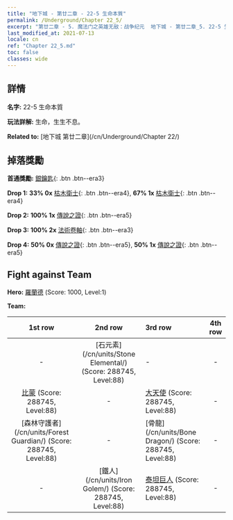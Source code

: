 ```yaml
---
title: "地下城 - 第廿二章 - 22-5 生命本質"
permalink: /Underground/Chapter 22_5/
excerpt: "第廿二章 - 5. 魔法门之英雄无敌：战争纪元  地下城 - 第廿二章_5. 22-5 生命本質"
last_modified_at: 2021-07-13
locale: cn
ref: "Chapter 22_5.md"
toc: false
classes: wide
---
```


## 詳情

 **名字:** 22-5 生命本質

 **玩法詳解:**       生命，生生不息。

 **Related to:** [地下城 第廿二章](/cn/Underground/Chapter 22/)

## 掉落獎勵

 **首通獎勵:** [銀鑰匙](/cn/Items/con_693/){: .btn .btn--era3}

 **Drop 1:** **33% 0x** [枯木衛士](/cn/Items/unt_203/){: .btn .btn--era4}, **67% 1x** [枯木衛士](/cn/Items/unt_203/){: .btn .btn--era4}

 **Drop 2:** **100% 1x** [傳說之證](/cn/Items/mat_88/){: .btn .btn--era5}

 **Drop 3:** **100% 2x** [法術卷軸](/cn/Items/con_694/){: .btn .btn--era3}

 **Drop 4:** **50% 0x** [傳說之證](/cn/Items/mat_81/){: .btn .btn--era5}, **50% 1x** [傳說之證](/cn/Items/mat_81/){: .btn .btn--era5}


## Fight against Team
 **Hero:** [羅蘭德](/cn/heroes/Roland/) (Score: 1000, Level:1)

 **Team:**


  | 1st row | 2nd row | 3rd row | 4th row |
  |:----:|:----:|:----|:----:|
  | - | [石元素](/cn/units/Stone Elemental/) (Score: 288745, Level:88)  | - | - |
  | [比蒙](/cn/units/Behemoth/) (Score: 288745, Level:88)  | - | [大天使](/cn/units/Angel/) (Score: 288745, Level:88)  | - |
  | [森林守護者](/cn/units/Forest Guardian/) (Score: 288745, Level:88)  | - | [骨龍](/cn/units/Bone Dragon/) (Score: 288745, Level:88)  | - |
  | - | [鐵人](/cn/units/Iron Golem/) (Score: 288745, Level:88)  | [泰坦巨人](/cn/units/Giant/) (Score: 288745, Level:88)  | - |


